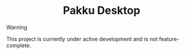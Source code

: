 <div align="center">

# Pakku Desktop

</div>

> [!WARNING]  
> This project is currently under active development and is not feature-complete.

